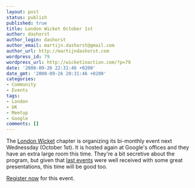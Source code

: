```yaml
---
layout: post
status: publish
published: true
title: London Wicket October 1st
author: dashorst
author_login: dashorst
author_email: martijn.dashorst@gmail.com
author_url: http://martijndashorst.com
wordpress_id: 79
wordpress_url: http://wicketinaction.com/?p=79
date: '2008-09-26 22:31:46 +0200'
date_gmt: '2008-09-26 20:31:46 +0200'
categories:
- Community
- Events
tags:
- London
- UK
- Meetup
- Google
comments: []
---
```

<p>The <a href="http://londonwicket.org/">London Wicket</a> chapter is organizing its bi-monthly event next Wednessday (October 1st). It is hosted again at Google's offices and they have an extra large room this time. They're a bit secretive about the program, but given that <a href="http://londonwicket.org/">last events</a> were well received with some great presentations, this time will be good too.</p>
<p><a href="http://jweekend.com/dev/LWUGReg/">Register now</a> for this event.</p>
